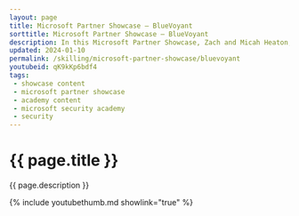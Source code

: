 ```yaml
---
layout: page
title: Microsoft Partner Showcase — BlueVoyant
sorttitle: Microsoft Partner Showcase — BlueVoyant
description: In this Microsoft Partner Showcase, Zach and Micah Heaton, Executive Director at BlueVoyant, discuss how BlueVoyant, a 2x Microsoft Security Partner of the Year, is helping to turn the tides against attackers. Micah shares how they maximize the value of security solutions for customers, leverage Microsoft E5 and AI, utilize their proprietary SecOps Diagnostics tool for new customers, manage incident response, their Generative AI plans, and more. We also discuss BlueVoyant’s recent acquisition of Conquest Cyber and its impact on their cyber risk management capabilities.
updated: 2024-01-10
permalink: /skilling/microsoft-partner-showcase/bluevoyant
youtubeid: qK9kKp6bdf4
tags: 
 - showcase content
 - microsoft partner showcase
 - academy content
 - microsoft security academy
 - security
---
```


# {{ page.title }}

{{ page.description }}

{% include youtubethumb.md showlink="true" %}